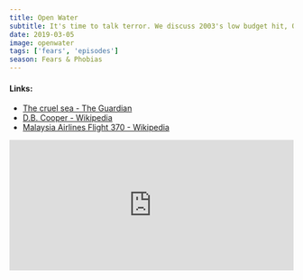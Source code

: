 ```yaml
---
title: Open Water
subtitle: It's time to talk terror. We discuss 2003's low budget hit, Open Water. How would we do in this situation? We also discuss the true story that the film is based on.
date: 2019-03-05
image: openwater
tags: ['fears', 'episodes']
season: Fears & Phobias
---
```

<h4>Links:</h4>
<ul class="links">
<li><a href="https://www.theguardian.com/film/2004/jul/23/2">The cruel sea - The Guardian</a></li>
<li><a href="https://en.wikipedia.org/wiki/D._B._Cooper">D.B. Cooper - Wikipedia</a></li>
<li><a href="https://en.wikipedia.org/wiki/Malaysia_Airlines_Flight_370">Malaysia Airlines Flight 370 - Wikipedia</a></li>
</ul>
<iframe title="Spotify: Open Water" src="https://open.spotify.com/embed-podcast/episode/2bMVgHFEBdb5Z3lXTzdttX" width="100%" height="232" frameborder="0" allowtransparency="true" allow="encrypted-media"></iframe>